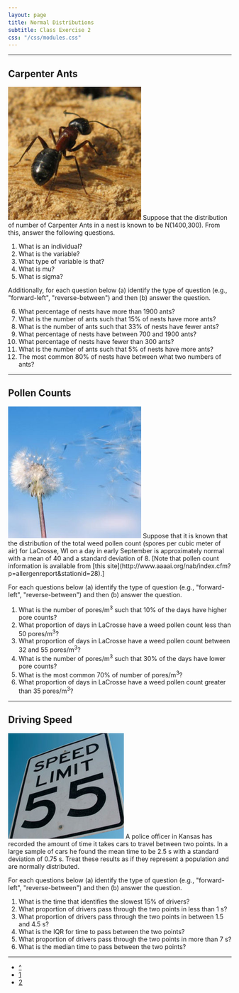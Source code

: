 ```yaml
---
layout: page
title: Normal Distributions
subtitle: Class Exercise 2
css: "/css/modules.css"
---
```


----

## Carpenter Ants
<img src="../zimgs/carpenterant.jpg" alt="Carpenter Ant" class="img-right">
Suppose that the distribution of number of Carpenter Ants in a nest is known to be N(1400,300).  From this, answer the following questions.

1. What is an individual?
1. What is the variable?
1. What type of variable is that?
1. What is mu?
1. What is sigma?

Additionally, for each question below (a) identify the type of question (e.g., "forward-left", "reverse-between") and then (b) answer the question.

6. What percentage of nests have more than 1900 ants?
1. What is the number of ants such that 15% of nests have more ants?
1. What is the number of ants such that 33% of nests have fewer ants?
1. What percentage of nests have between 700 and 1900 ants?
1. What percentage of nests have fewer than 300 ants?
1. What is the number of ants such that 5% of nests have more ants?
1. The most common 80% of nests have between what two numbers of ants?

----

## Pollen Counts
<img src="../zimgs/pollen.jpg" alt="Pollen" class="img-right">
Suppose that it is known that the distribution of the total weed pollen count (spores per cubic meter of air) for LaCrosse, WI on a day in early September is approximately normal with a mean of 40 and a standard deviation of 8.  [Note that pollen count information is available from [this site](http://www.aaaai.org/nab/index.cfm?p=allergenreport&stationid=28).]

For each questions below (a) identify the type of question (e.g., "forward-left", "reverse-between") and then (b) answer the question.

1. What is the number of pores/m<sup>3</sup> such that 10% of the days have higher pore counts?
1. What proportion of days in LaCrosse have a weed pollen count less than 50 pores/m<sup>3</sup>?
1. What proportion of days in LaCrosse have a weed pollen count between 32 and 55 pores/m<sup>3</sup>?
1. What is the number of pores/m<sup>3</sup> such that 30% of the days have lower pore counts?
1. What is the most common 70% of number of pores/m<sup>3</sup>?
1. What proportion of days in LaCrosse have a weed pollen count greater than 35 pores/m<sup>3</sup>?

----

## Driving Speed
<img src="../zimgs/speedlimit.jpg" alt="Speed Limit" class="img-right">
A police officer in Kansas has recorded the amount of time it takes cars to travel between two points.  In a large sample of cars he found the mean time to be 2.5 s with a standard deviation of 0.75 s.  Treat these results as if they represent a population and are normally distributed.

For each questions below (a) identify the type of question (e.g., "forward-left", "reverse-between") and then (b) answer the question.

1. What is the time that identifies the slowest 15% of drivers?
1. What proportion of drivers pass through the two points in less than 1 s?
1. What proportion of drivers pass through the two points in between 1.5 and 4.5 s?
1. What is the IQR for time to pass between the two points?
1. What proportion of drivers pass through the two points in more than 7 s?
1. What is the median time to pass between the two points?

----

<div class="text-center">
<ul class="pagination pagination-lg">
  <li><a href="index.html">^</a></li>
  <li><a href="CE1.html">1</a></li>
  <li class="active"><a href="#">2</a></li>
</ul>
</div>
